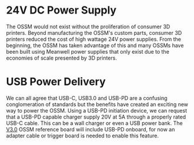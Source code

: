 # 24V DC Power Supply
The OSSM would not exist without the proliferation of consumer 3D printers. Beyond manufacturing the OSSM's custom parts, consumer 3D printers reduced the cost of high wattage 24V power supplies. From the beginning, the OSSM has taken advantage of this and many OSSMs have been built using Meanwell power supplies that only exist due to the economies of scale presented by 3D printers. 
# USB Power Delivery
We can all agree that USB-C, USB3.0 and USB-PD are a confusing conglomeration of standards but the benefits have created an exciting new way to power the OSSM. Using a USB-PD initiation device, we can request that a USB-PD capable charger supply 20V at 5A through a properly rated USB-C cable. This can be a wall charger or even a USB power bank. The [V3.0](../boards/v3.0.md) OSSM reference board will include USB-PD onboard, for now an adapter cable or trigger board is needed to enable this feature. 